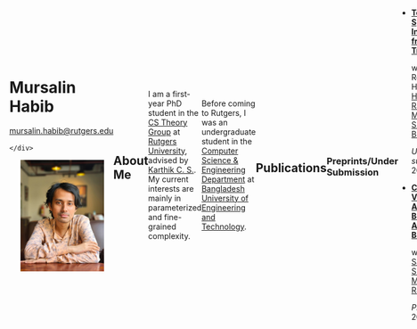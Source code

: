 <style>
    .header-section {
        display: flex;
        justify-content: space-between; /* this spaces the details and photo apart */
        align-items: center; /* vertically aligns content in the middle */
    }

    .profile-photo {
        width: 150px; /* or your desired width */
        margin-left: 20px; /* some space between the details and the photo */
    }

    .details {
        /* Adjustments for the left-side content. You can add more styles if needed */
    }
</style>


<div class="header-section" markdown="1">
    <div class="details" markdown="1">

# Mursalin Habib

[mursalin.habib@rutgers.edu](mailto:mursalin.habib@rutgers.edu)
<!-- - Room Number: **Add Room Number Here** -->

    </div>
<img src="/files/website-photo.jpg" alt="Mursalin Habib" class="profile-photo">
</div>

  
## About Me


I am a first-year PhD student in the [CS Theory Group](https://theory.cs.rutgers.edu/) at [Rutgers University](https://www.rutgers.edu/), advised by [Karthik C. S.](http://karthikcs.org/). My current interests are mainly in parameterized and fine-grained complexity.

Before coming to Rutgers, I was an undergraduate student in the [Computer Science & Engineering Department](https://cse.buet.ac.bd/) at [Bangladesh University of Engineering and Technology](https://www.buet.ac.bd/).


## Publications

### Preprints/Under Submission

- **[Terraces in Species Tree Inference from Gene Trees](https://www.biorxiv.org/content/10.1101/2022.11.21.517454v2)**
  
   with Kowshic Roy, Saem Hasan, [Atif Hasan Rahman](https://cse.buet.ac.bd/faculty_list/detail/atif), and [Md. Shamsuzzoha Bayzid](https://cse.buet.ac.bd/faculty_list/detail/bayzid).
  
   _Under submission_, 2023.
- **[Counting and Verifying Abelian Border Arrays of Binary Words](https://arxiv.org/abs/2111.00259)**
  
   with  [Md. Salman Shamil](https://s-shamil.github.io/), and [M. Sohel Rahman](https://cse.buet.ac.bd/faculty_list/detail/msrahman).
  
   _Preprint_, 2021. 

### Published Papers

<!-- - **[Title of the paper](LINK_TO_PAPER)**
  - Coauthors: Author1, Author2, etc.
  - Venue: XYZ Journal, Year -->
_Coming (hopefully) soon!_
